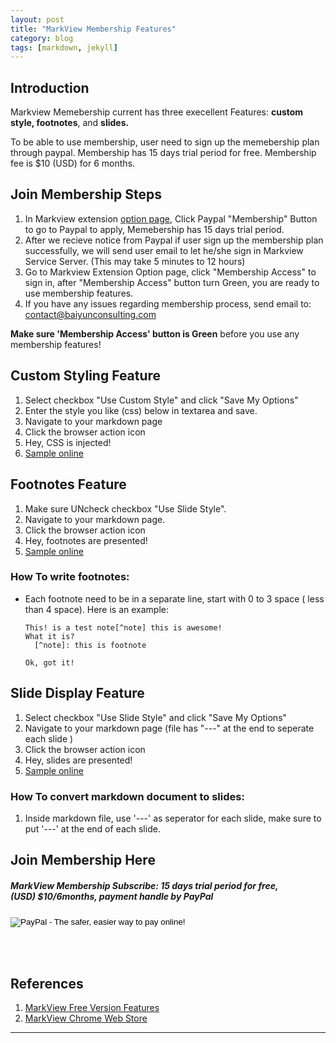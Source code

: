 ```yaml
---
layout: post
title: "MarkView Membership Features"
category: blog
tags: [markdown, jekyll]
---
```


## Introduction
Markview Memebership current has three execellent Features: **custom style, footnotes**, and **slides.**  

To be able to use membership, user need to sign up the memebership plan
through paypal. Membership has 15 days trial period for free. Membership
fee is $10 (USD) for 6 months.

## Join Membership Steps
  1. In Markview extension [option page](chrome-extension://ckaohobfbknbdldnafchijkpmfkncdml/options.html), 
     Click Paypal "Membership" Button to go to Paypal to apply, Memebership has 15 days trial period.
  2. After we recieve notice from Paypal if user sign up the membership plan successfully, we will send user email to let he/she sign in Markview Service Server. (This may take 5 minutes to 12 hours)
  3. Go to Markview Extension Option page, click "Membership Access" to sign in, after "Membership Access" button 
     turn Green, you are ready to use membership features.
  4. If you have any issues regarding membership process, send email to: contact@baiyunconsulting.com  

**Make sure 'Membership Access' button is Green**  before you use any membership features! 

## Custom Styling Feature
  1. Select checkbox "Use Custom Style" and click "Save My Options"
  2. Enter the style you like (css) below in textarea and save.
  3. Navigate to your markdown page
  4. Click the browser action icon
  5. Hey, CSS is injected!
  6. [Sample online](http://shaneweng.com/projects/markview/tests/sample-custom-style.md)

## Footnotes Feature
  1. Make sure UNcheck checkbox "Use Slide Style".
  2. Navigate to your markdown page.
  3. Click the browser action icon
  4. Hey, footnotes are presented!
  5. [Sample online](http://shaneweng.com/projects/markview/tests/sample-footnotes.md)

### How To write footnotes:
  * Each footnote need to be in a separate line, start with 0 to 3 space ( less than 4 space).
	Here is an example:

	```
	This! is a test note[^note] this is awesome!
	What it is?  
	  [^note]: this is footnote 

	Ok, got it!
	```


## Slide Display Feature
  1. Select checkbox "Use Slide Style" and click "Save My Options"
  2. Navigate to your markdown page (file has "---" at the end to seperate each slide )
  3. Click the browser action icon
  4. Hey, slides are presented!
  5. [Sample online](http://shaneweng.com/projects/markview/tests/sample-slides.md)

### How To convert markdown document to slides:
  1. Inside markdown file, use '---' as seperator for each slide, make sure to put '---' at the end of each slide.

## Join Membership Here

<div id="signup">
    <h5><em>MarkView Membership Subscribe:</em> 15 days trial period for free, <br/>
    (USD) $10/6months, payment handle by PayPal</h5>

<form action="https://www.paypal.com/cgi-bin/webscr" method="post" target="_top">
<input type="hidden" name="cmd" value="_s-xclick">
<input type="hidden" name="hosted_button_id" value="QJMWAN87X9S78">
<input type="image" src="https://www.paypalobjects.com/en_US/i/btn/btn_subscribeCC_LG.gif" border="0" name="submit" alt="PayPal - The safer, easier way to pay online!">
<img alt="" border="0" src="https://www.paypalobjects.com/en_US/i/scr/pixel.gif" width="1" height="1">
</form>
<br/><br/>
</div>

## References
  1. [MarkView Free Version Features](http://shaneweng.com/blog/view-markdown-file-with-markview/)
  2. [MarkView Chrome Web Store](https://chrome.google.com/webstore/detail/markview/iaddkimmopgchbbnmfmdcophmlnghkim)

---  

<script>
  (function(i,s,o,g,r,a,m){i['GoogleAnalyticsObject']=r;i[r]=i[r]||function(){
  (i[r].q=i[r].q||[]).push(arguments)},i[r].l=1*new Date();a=s.createElement(o),
  m=s.getElementsByTagName(o)[0];a.async=1;a.src=g;m.parentNode.insertBefore(a,m)
  })(window,document,'script','//www.google-analytics.com/analytics.js','ga');

  ga('create', 'UA-45893255-1', 'markview.herokuapp.com');
  ga('send', 'pageview');

</script>
